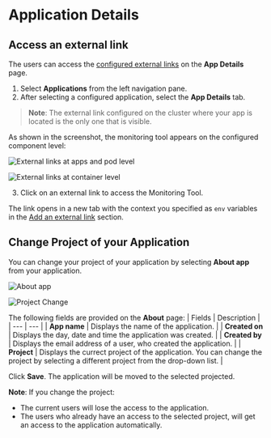 # Application Details

## Access an external link

The users can access the [configured external links](../../user-guide/global-configurations/external-links.md) on the **App Details** page.

1. Select **Applications** from the left navigation pane.
2. After selecting a configured application, select the **App Details** tab.
   
> **Note**: The external link configured on the cluster where your app is located is the only one that is visible.

As shown in the screenshot, the monitoring tool appears on the configured component level:

![External links at apps and pod level](https://devtron-public-asset.s3.us-east-2.amazonaws.com/external-tools/link-app-pod-level.png)

![External links at container level](https://devtron-public-asset.s3.us-east-2.amazonaws.com/external-tools/link-container-level.png)


3. Click on an external link to access the Monitoring Tool.

The link opens in a new tab with the context you specified as `env` variables in the [Add an external link](./global-configurations/../../global-configurations/external-links.md) section.

## Change Project of your Application

You can change your project of your application by selecting **About app** from your application.

![About app](https://devtron-public-asset.s3.us-east-2.amazonaws.com/images/debugging-deployment-and-monitoring/about-app2.png)

![Project Change](https://devtron-public-asset.s3.us-east-2.amazonaws.com/images/debugging-deployment-and-monitoring/project-change.png)

The following fields are provided on the **About** page:
| Fields | Description |
| --- | --- |
| **App name** | Displays the name of the application. |
| **Created on** | Displays the day, date and time the application was created. |
| **Created by** | Displays the email address of a user, who created the application. |
| **Project**    | Displays the currect project of the application. You can change the project by selecting a different project from the drop-down list. |

Click **Save**. The application will be moved to the selected projected.

**Note**: If you change the project:
* The current users will lose the access to the application.
* The users who already have an access to the selected project, will get an access to the application automatically.